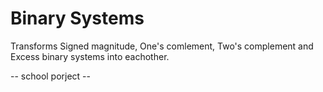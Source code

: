 # Binary Systems

Transforms Signed magnitude, One's comlement, Two's complement and Excess binary systems into eachother.

-- school porject --
